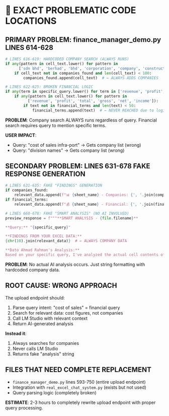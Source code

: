 # 🚨 EXACT PROBLEMATIC CODE LOCATIONS

## **PRIMARY PROBLEM: finance_manager_demo.py LINES 614-628**

```python
# LINES 616-619: HARDCODED COMPANY SEARCH (ALWAYS RUNS)
if any(pattern in cell_text.lower() for pattern in 
      ['sdn bhd', 'berhad', 'bhd', 'corporation', 'company', 'construction', 'holdings']):
    if cell_text not in companies_found and len(cell_text) < 100:
        companies_found.append(cell_text)  # ← ALWAYS ADDS COMPANIES

# LINES 622-625: BROKEN FINANCIAL LOGIC  
if any(term in specific_query.lower() for term in ['revenue', 'profit', 'financial']):
    if any(pattern in cell_text.lower() for pattern in 
          ['revenue', 'profit', 'total', 'gross', 'net', 'income']):
        if text not in financial_terms and len(text) < 50:
            financial_terms.append(text)  # ← NEVER REACHED due to logic error
```

**PROBLEM**: Company search ALWAYS runs regardless of query. Financial search requires query to mention specific terms.

**USER IMPACT**: 
- Query: "cost of sales infra-port" → Gets company list (wrong)
- Query: "division names" → Gets company list (wrong)

## **SECONDARY PROBLEM: LINES 631-678 FAKE RESPONSE GENERATION**

```python
# LINES 631-635: FAKE "FINDINGS" GENERATION
if companies_found:
    relevant_data.append(f"📊 {sheet_name} - Companies: {', '.join(companies_found[:5])}")
if financial_terms:
    relevant_data.append(f"💰 {sheet_name} - Financial: {', '.join(financial_terms[:3])}")

# LINES 660-678: FAKE "SMART ANALYSIS" (NO AI INVOLVED)
preview_response = f"""**SMART ANALYSIS - {file.filename}**

**Query:** "{specific_query}"

**FINDINGS FROM YOUR EXCEL DATA:**
{chr(10).join(relevant_data)}  # ← ALWAYS COMPANY DATA

**Dato Ahmad Rahman's Analysis:**
Based on your specific query, I've analyzed the actual cell contents of your Excel file...
```

**PROBLEM**: No actual AI analysis occurs. Just string formatting with hardcoded company data.

## **ROOT CAUSE: WRONG APPROACH**

The upload endpoint should:
1. Parse query intent: "cost of sales" = financial query
2. Search for relevant data: cost figures, not companies
3. Call LM Studio with relevant context
4. Return AI-generated analysis

**Instead it**:
1. Always searches for companies
2. Never calls LM Studio  
3. Returns fake "analysis" string

## **FILES THAT NEED COMPLETE REPLACEMENT**

- `finance_manager_demo.py` lines 593-750 (entire upload endpoint)
- Integration with `real_excel_chat_system.py` (exists but not used)
- Query parsing logic (completely broken)

**ESTIMATE**: 2-3 hours to completely rewrite upload endpoint with proper query processing.